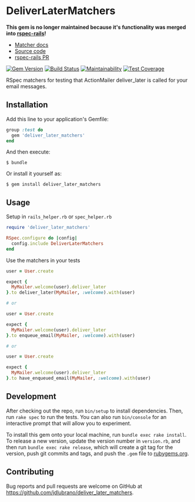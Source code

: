 # DeliverLaterMatchers

**This gem is no longer maintained because it's functionality was merged into
[rspec-rails](https://github.com/rspec/rspec-rails)!**

* [Matcher docs](https://www.rubydoc.info/gems/rspec-rails/RSpec%2FRails%2FMatchers:have_enqueued_mail)
* [Source code](https://github.com/rspec/rspec-rails/blob/2f22bf33504c1908a3d9ef32f54da0179ebb0a15/lib/rspec/rails/matchers/have_enqueued_mail.rb)
* [rspec-rails PR](https://github.com/rspec/rspec-rails/pull/2047)

[![Gem Version](https://badge.fury.io/rb/deliver_later_matchers.svg)](https://badge.fury.io/rb/deliver_later_matchers)
[![Build Status](https://travis-ci.org/jdlubrano/deliver_later_matchers.svg?branch=master)](https://travis-ci.org/jdlubrano/deliver_later_matchers)
[![Maintainability](https://api.codeclimate.com/v1/badges/d7f9f4691169769b1ac6/maintainability)](https://codeclimate.com/github/jdlubrano/deliver_later_matchers/maintainability)
[![Test Coverage](https://api.codeclimate.com/v1/badges/d7f9f4691169769b1ac6/test_coverage)](https://codeclimate.com/github/jdlubrano/deliver_later_matchers/test_coverage)

RSpec matchers for testing that ActionMailer deliver_later is called for your
email messages.

## Installation

Add this line to your application's Gemfile:

```ruby
group :test do
  gem 'deliver_later_matchers'
end
```

And then execute:

    $ bundle

Or install it yourself as:

    $ gem install deliver_later_matchers

## Usage
Setup in `rails_helper.rb` or `spec_helper.rb`

```ruby
require 'deliver_later_matchers'

RSpec.configure do |config|
  config.include DeliverLaterMatchers
end
```

Use the matchers in your tests

```ruby
user = User.create

expect {
  MyMailer.welcome(user).deliver_later
}.to deliver_later(MyMailer, :welcome).with(user)

# or

user = User.create

expect {
  MyMailer.welcome(user).deliver_later
}.to enqueue_email(MyMailer, :welcome).with(user)

# or

user = User.create

expect {
  MyMailer.welcome(user).deliver_later
}.to have_enqueued_email(MyMailer, :welcome).with(user)
```

## Development

After checking out the repo, run `bin/setup` to install dependencies.
Then, run `rake spec` to run the tests. You can also run `bin/console` for an
interactive prompt that will allow you to experiment.

To install this gem onto your local machine, run `bundle exec rake install`.
To release a new version, update the version number in `version.rb`, and then
run `bundle exec rake release`, which will create a git tag for the version,
push git commits and tags, and push the `.gem` file to
[rubygems.org](https://rubygems.org).

## Contributing

Bug reports and pull requests are welcome on GitHub at
https://github.com/jdlubrano/deliver_later_matchers.

